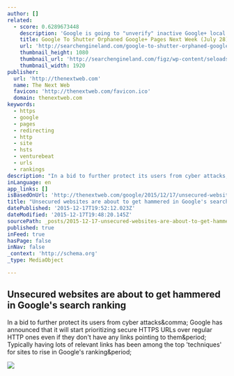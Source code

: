 ```yaml
---
author: []
related:
  - score: 0.6289673448
    description: 'Google is going to "unverify" inactive Google+ local pages. Business pages that have not been claimed or with unresponsive owners are effectively going to be shut down on July 28. This is part of a general clean-up of unclaimed or dormant pages/listings.'
    title: Google To Shutter Orphaned Google+ Pages Next Week (July 28)
    url: 'http://searchengineland.com/google-to-shutter-orphaned-google-pages-next-week-july-28-226001'
    thumbnail_height: 1080
    thumbnail_url: 'http://searchengineland.com/figz/wp-content/seloads/2014/08/google-small-local-my-business-ss-1920.jpg'
    thumbnail_width: 1920
publisher:
  url: 'http://thenextweb.com'
  name: The Next Web
  favicon: 'http://thenextweb.com/favicon.ico'
  domain: thenextweb.com
keywords:
  - https
  - google
  - pages
  - redirecting
  - http
  - site
  - hsts
  - venturebeat
  - urls
  - rankings
description: "In a bid to further protect its users from cyber attacks, Google has announced that it will start prioritizing secure HTTPS URLs over regular HTTP ones even if they don't have any links pointing to them. Typically having lots of relevant links has been among the top 'techniques' for sites to rise in Google's ranking."
inLanguage: en
app_links: []
isBasedOnUrl: 'http://thenextweb.com/google/2015/12/17/unsecured-websites-are-about-to-get-hammered-in-googles-search-ranking/'
title: "Unsecured websites are about to get hammered in Google's search ranking"
datePublished: '2015-12-17T19:52:12.023Z'
dateModified: '2015-12-17T19:48:20.145Z'
sourcePath: _posts/2015-12-17-unsecured-websites-are-about-to-get-hammered-in-googles-sea.md
published: true
inFeed: true
hasPage: false
inNav: false
_context: 'http://schema.org'
_type: MediaObject

---
```

<article style=""><h1>Unsecured websites are about to get hammered in Google's search ranking</h1><p>In a bid to further protect its users from cyber attacks&amp;comma; Google has announced that it will start prioritizing secure HTTPS URLs over regular HTTP ones even if they don't have any links pointing to them&amp;period; Typically having lots of relevant links has been among the top 'techniques' for sites to rise in Google's ranking&amp;period;</p><img src="http://cdn1.tnwcdn.com/wp-content/blogs.dir/1/files/2015/11/google-hq.jpg" /></article>
